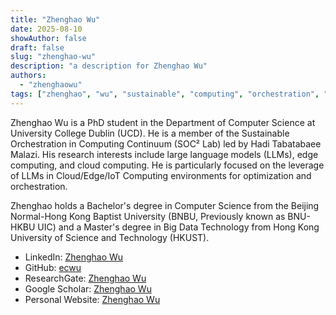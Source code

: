 ```yaml
---
title: "Zhenghao Wu"
date: 2025-08-10
showAuthor: false
draft: false
slug: "zhenghao-wu"
description: "a description for Zhenghao Wu"
authors:
  - "zhenghaowu"
tags: ["zhenghao", "wu", "sustainable", "computing", "orchestration", "edge", "cloud", "ai"]
---
```


Zhenghao Wu is a PhD student in the Department of Computer Science at University College Dublin (UCD). He is a member of the Sustainable Orchestration in Computing Continuum (SOC² Lab) led by Hadi Tabatabaee Malazi. His research interests include large language models (LLMs), edge computing, and cloud computing. He is particularly focused on the leverage of LLMs in Cloud/Edge/IoT Computing environments for optimization and orchestration. 

Zhenghao holds a Bachelor's degree in Computer Science from the Beijing Normal-Hong Kong Baptist University (BNBU, Previously known as BNU-HKBU UIC) and a Master's degree in Big Data Technology from Hong Kong University of Science and Technology (HKUST).

- LinkedIn: [Zhenghao Wu](https://www.linkedin.com/in/zhenghao-wu-0b1a1a1b6/)
- GitHub: [ecwu](https://github.com/ecwu)
- ResearchGate: [Zhenghao Wu](https://www.researchgate.net/profile/Zhenghao-Wu-2)
- Google Scholar: [Zhenghao Wu](https://scholar.google.com/citations?user=0b1a1a1b6&hl=en)
- Personal Website: [Zhenghao Wu](https:/ecwuuuuu.com/)